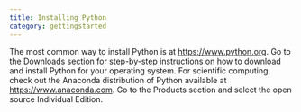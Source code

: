 ```yaml
---
title: Installing Python
category: gettingstarted
---
```


The most common way to install Python is at <https://www.python.org>. Go to the Downloads section for step-by-step instructions on how to download and install Python for your operating system. For scientific computing, check out the Anaconda distribution of Python available at <https://www.anaconda.com>. Go to the Products section and select the open source Individual Edition.
